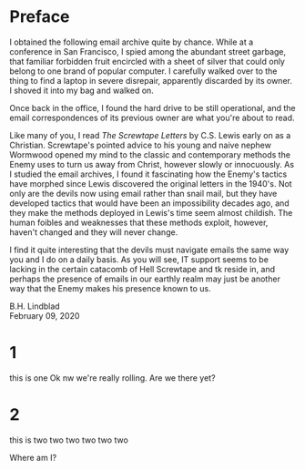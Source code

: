 Preface
=======

I obtained the following email archive quite by chance. While at a
conference in San Francisco, I spied among the abundant street garbage,
that familiar forbidden fruit encircled with a sheet of silver that
could only belong to one brand of popular computer. I carefully walked
over to the thing to find a laptop in severe disrepair, apparently
discarded by its owner. I shoved it into my bag and walked on.

Once back in the office, I found the hard drive to be still operational,
and the email correspondences of its previous owner are what you're
about to read.

Like many of you, I read *The Screwtape Letters* by C.S. Lewis early on
as a Christian. Screwtape's pointed advice to his young and naive nephew
Wormwood opened my mind to the classic and contemporary methods the
Enemy uses to turn us away from Christ, however slowly or innocuously.
As I studied the email archives, I found it fascinating how the Enemy's
tactics have morphed since Lewis discovered the original letters in the
1940's. Not only are the devils now using email rather than snail mail,
but they have developed tactics that would have been an impossibility
decades ago, and they make the methods deployed in Lewis's time seem
almost childish. The human foibles and weaknesses that these methods
exploit, however, haven't changed and they will never change.

I find it quite interesting that the devils must navigate emails the
same way you and I do on a daily basis. As you will see, IT support
seems to be lacking in the certain catacomb of Hell Screwtape and tk
reside in, and perhaps the presence of emails in our earthly realm may
just be another way that the Enemy makes his presence known to us.

B.H. Lindblad\
February 09, 2020

1
=

this is one Ok nw we're really rolling. Are we there yet?

2
=

this is two two two two two two

Where am I?
